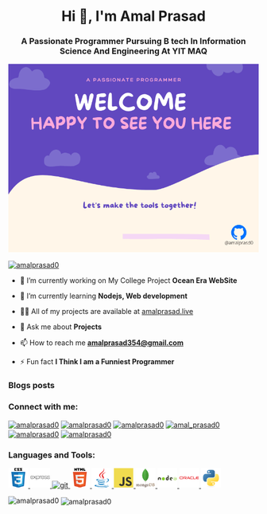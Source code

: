 <h1 align="center">Hi 👋, I'm Amal Prasad</h1>
<h3 align="center">A Passionate Programmer Pursuing B tech In Information Science And Engineering At YIT MAQ</h3>


<img src="https://github.com/amalprasad0/amalprasad0/blob/464c1c4c799591a40297c3ccc7664ee01755e095/Welcome%20Happy%20to%20see%20you%20here.png" alt="">

<p align="left"> <a href="https://twitter.com/amalprasad0" target="blank"><img src="https://img.shields.io/twitter/follow/amalprasad0?logo=twitter&style=for-the-badge" alt="amalprasad0" /></a> </p>

- 🔭 I’m currently working on My College Project **Ocean Era WebSite**

- 🌱 I’m currently learning **Nodejs, Web development**

- 👨‍💻 All of my projects are available at [amalprasad.live](amalprasad.live)

- 💬 Ask me about **Projects**

- 📫 How to reach me **amalprasad354@gmail.com**

- ⚡ Fun fact **I Think I am a Funniest Programmer**

### Blogs posts
<!-- BLOG-POST-LIST:START -->
<!-- BLOG-POST-LIST:END -->

<h3 align="left">Connect with me:</h3>
<p align="left">
<a href="https://dev.to/amalprasad0" target="blank"><img align="center" src="https://raw.githubusercontent.com/rahuldkjain/github-profile-readme-generator/master/src/images/icons/Social/devto.svg" alt="amalprasad0" height="30" width="40" /></a>
<a href="https://twitter.com/amalprasad0" target="blank"><img align="center" src="https://raw.githubusercontent.com/rahuldkjain/github-profile-readme-generator/master/src/images/icons/Social/twitter.svg" alt="amalprasad0" height="30" width="40" /></a>
<a href="https://linkedin.com/in/amalprasad0" target="blank"><img align="center" src="https://raw.githubusercontent.com/rahuldkjain/github-profile-readme-generator/master/src/images/icons/Social/linked-in-alt.svg" alt="amalprasad0" height="30" width="40" /></a>
<a href="https://instagram.com/amal_prasad0" target="blank"><img align="center" src="https://raw.githubusercontent.com/rahuldkjain/github-profile-readme-generator/master/src/images/icons/Social/instagram.svg" alt="amal_prasad0" height="30" width="40" /></a>
<a href="https://www.hackerrank.com/amalprasad0" target="blank"><img align="center" src="https://raw.githubusercontent.com/rahuldkjain/github-profile-readme-generator/master/src/images/icons/Social/hackerrank.svg" alt="amalprasad0" height="30" width="40" /></a>
<a href="https://auth.geeksforgeeks.org/user/amalprasad0" target="blank"><img align="center" src="https://raw.githubusercontent.com/rahuldkjain/github-profile-readme-generator/master/src/images/icons/Social/geeks-for-geeks.svg" alt="amalprasad0" height="30" width="40" /></a>
</p>

<h3 align="left">Languages and Tools:</h3>
<p align="left"> <a href="https://www.w3schools.com/css/" target="_blank" rel="noreferrer"> <img src="https://raw.githubusercontent.com/devicons/devicon/master/icons/css3/css3-original-wordmark.svg" alt="css3" width="40" height="40"/> </a> <a href="https://expressjs.com" target="_blank" rel="noreferrer"> <img src="https://raw.githubusercontent.com/devicons/devicon/master/icons/express/express-original-wordmark.svg" alt="express" width="40" height="40"/> </a> <a href="https://git-scm.com/" target="_blank" rel="noreferrer"> <img src="https://www.vectorlogo.zone/logos/git-scm/git-scm-icon.svg" alt="git" width="40" height="40"/> </a> <a href="https://www.w3.org/html/" target="_blank" rel="noreferrer"> <img src="https://raw.githubusercontent.com/devicons/devicon/master/icons/html5/html5-original-wordmark.svg" alt="html5" width="40" height="40"/> </a> <a href="https://www.java.com" target="_blank" rel="noreferrer"> <img src="https://raw.githubusercontent.com/devicons/devicon/master/icons/java/java-original.svg" alt="java" width="40" height="40"/> </a> <a href="https://developer.mozilla.org/en-US/docs/Web/JavaScript" target="_blank" rel="noreferrer"> <img src="https://raw.githubusercontent.com/devicons/devicon/master/icons/javascript/javascript-original.svg" alt="javascript" width="40" height="40"/> </a> <a href="https://www.mongodb.com/" target="_blank" rel="noreferrer"> <img src="https://raw.githubusercontent.com/devicons/devicon/master/icons/mongodb/mongodb-original-wordmark.svg" alt="mongodb" width="40" height="40"/> </a> <a href="https://nodejs.org" target="_blank" rel="noreferrer"> <img src="https://raw.githubusercontent.com/devicons/devicon/master/icons/nodejs/nodejs-original-wordmark.svg" alt="nodejs" width="40" height="40"/> </a> <a href="https://www.oracle.com/" target="_blank" rel="noreferrer"> <img src="https://raw.githubusercontent.com/devicons/devicon/master/icons/oracle/oracle-original.svg" alt="oracle" width="40" height="40"/> </a> <a href="https://www.python.org" target="_blank" rel="noreferrer"> <img src="https://raw.githubusercontent.com/devicons/devicon/master/icons/python/python-original.svg" alt="python" width="40" height="40"/> </a> </p>

<p><img align="left" src="https://github-readme-stats.vercel.app/api/top-langs?username=amalprasad0&show_icons=true&locale=en&layout=compact" alt="amalprasad0" /></p>

<p>&nbsp;<img align="center" src="https://github-readme-stats.vercel.app/api?username=amalprasad0&show_icons=true&locale=en" alt="amalprasad0" /></p>
